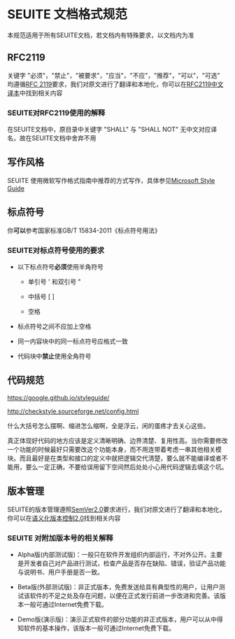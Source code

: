 # SEUITE 文档格式规范

本规范适用于所有SEUITE文档，若文档内有特殊要求，以文档内为准

## RFC2119
关键字 "必须"，"禁止"，"被要求"，"应当"，"不应"，"推荐"，"可以"，"可选" 均遵循[RFC 2119](http://tools.ietf.org/html/rfc2119)要求，我们对原文进行了翻译和本地化，你可以在[RFC2119中文译本](/Reference/RFC2119)中找到相关内容

### SEUITE对RFC2119使用的解释

在SEUITE文档中，原目录中关键字 "SHALL" 与 "SHALL NOT" 无中文对应译名，故在SEUITE文档中舍弃不用

## 写作风格

SEUITE 使用微软写作格式指南中推荐的方式写作，具体参见[Microsoft Style Guide](https://docs.microsoft.com/en-us/style-guide/welcome/)


## 标点符号

你**可以**参考国家标准GB/T 15834-2011《标点符号用法》

### SEUITE对标点符号使用的要求

- 以下标点符号**必须**使用半角符号   

    - 单引号 ' 和双引号 "   

    - 中括号 [ ]      

    - 空格

- 标点符号之间不应加上空格      

- 同一内容块中的同一标点符号应格式一致     

- 代码块中**禁止**使用全角符号

## 代码规范

https://google.github.io/styleguide/

http://checkstyle.sourceforge.net/config.html

什么大括号怎么摆啊、缩进怎么缩啊，全是浮云，闲的蛋疼才去关心这些。

真正体现好代码的地方应该是定义清晰明确、边界清楚、复用性高。当你需要修改一个功能的时候最好只需要改这个功能本身，而不用连带着考虑一串其他相关模块。而且最好是在类型和接口的定义中就把逻辑交代清楚，要么就不能编译或者不能用，要么一定正确，不要给误用留下空间然后处处小心用代码逻辑去填这个坑。

## 版本管理

SEUITE的版本管理遵照[SemVer2.0](http://semver.org/)要求进行，我们对原文进行了翻译和本地化，你可以在[语义化版本控制2.0](/Reference/SemVerReference)找到相关内容

### SEUITE 对附加版本号的相关解释

- Alpha版(内部测试版)：一般只在软件开发组织内部运行，不对外公开。主要是开发者自己对产品进行测试，检查产品是否存在缺陷、错误，验证产品功能与说明书、用户手册是否一致。　　

- Beta版(外部测试版)：非正式版本，免费发送给具有典型性的用户，让用户测试该软件的不足之处及存在问题，以便在正式发行前进一步改进和完善。该版本一般可通过Internet免费下载。　　 

- Demo版(演示版)：演示正式软件的部分功能的非正式版本，用户可以从中得知软件的基本操作，该版本一般可通过Internet免费下载。　　 　　 　　 
